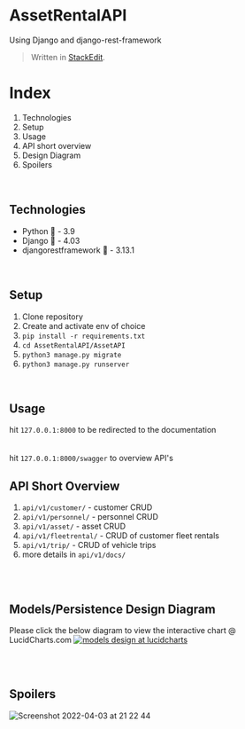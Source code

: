 # AssetRentalAPI  
  
Using Django and django-rest-framework 
  
> Written in  [StackEdit](https://stackedit.io/).  
  
  
# Index  
   
 1. Technologies  
 2. Setup  
 3. Usage  
 4. API short overview
 5. Design Diagram
 6. Spoilers

  
<br>  
  
## Technologies  
  
 - Python 🐍 - 3.9  
 - Django 📄 - 4.03  
 - djangorestframework 🧩 - 3.13.1  
  
  
<br>  
  
## Setup  
  
1. Clone repository  
2. Create and activate env of choice  
3. `pip install -r requirements.txt`  
4. `cd AssetRentalAPI/AssetAPI`  
5. `python3 manage.py migrate`  
6. `python3 manage.py runserver`  
  
 <br>  
  
## Usage  
  
hit `127.0.0.1:8000` to be redirected to the documentation  
 <br>  
hit `127.0.0.1:8000/swagger` to overview API's  
  
  
## API Short Overview  
1. `api/v1/customer/` - customer CRUD   
2. `api/v1/personnel/` - personnel CRUD    
3. `api/v1/asset/` - asset CRUD  
4. `api/v1/fleetrental/` - CRUD of customer fleet rentals  
5. `api/v1/trip/` - CRUD of vehicle trips   
6. more details in `api/v1/docs/`  

  <br><br>

## Models/Persistence Design Diagram
Please click the below diagram to view the interactive chart @ LucidCharts.com
[![models design at lucidcharts](https://user-images.githubusercontent.com/51651537/161448146-a4fc0fd9-462e-434b-9f21-ded8c7c358a8.png)](https://lucid.app/documents/embeddedchart/6406df98-dffa-4297-bbce-cd3bad194d15 "Diagram at LucidCharts")


 <br><br>

## Spoilers
![Screenshot 2022-04-03 at 21 22 44](https://user-images.githubusercontent.com/51651537/161444537-a41dca7b-6a8c-42ca-8c23-e4ccc14b0092.png)

 <br>


  

